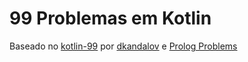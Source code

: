 # 99 Problemas em Kotlin

Baseado no [kotlin-99](https://github.com/dkandalov/kotlin-99) por [dkandalov](https://github.com/dkandalov) e [Prolog Problems](https://sites.google.com/site/prologsite/)
